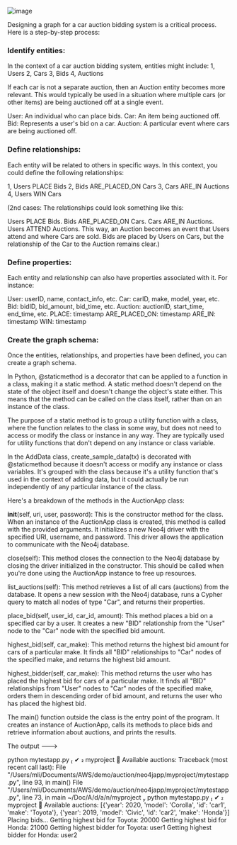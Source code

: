 ![image](https://github.com/superdba111/DataStructure/assets/31944577/3b226aa3-d784-47b0-a95d-9ed64dba8fa4)


Designing a graph for a car auction bidding system is a critical process. Here is a step-by-step process:

### Identify entities: 

In the context of a car auction bidding system, entities might include: 1, Users 2, Cars 3, Bids 4, Auctions

If each car is not a separate auction, then an Auction entity becomes more relevant. This would typically be used in a situation where multiple cars (or other items) are being auctioned off at a single event.

User: An individual who can place bids.
Car: An item being auctioned off.
Bid: Represents a user's bid on a car.
Auction: A particular event where cars are being auctioned off.


### Define relationships: 

Each entity will be related to others in specific ways. In this context, you could define the following relationships:

1, Users PLACE Bids
2, Bids ARE_PLACED_ON Cars
3, Cars ARE_IN Auctions
4, Users WIN Cars

(2nd cases: The relationships could look something like this:

Users PLACE Bids.
Bids ARE_PLACED_ON Cars.
Cars ARE_IN Auctions.
Users ATTEND Auctions.
This way, an Auction becomes an event that Users attend and where Cars are sold. Bids are placed by Users on Cars, but the relationship of the Car to the Auction remains clear.)

### Define properties: 

Each entity and relationship can also have properties associated with it. For instance:

User: userID, name, contact_info, etc.
Car: carID, make, model, year, etc.
Bid: bidID, bid_amount, bid_time, etc.
Auction: auctionID, start_time, end_time, etc.
PLACE: timestamp
ARE_PLACED_ON: timestamp
ARE_IN: timestamp
WIN: timestamp

### Create the graph schema: 
Once the entities, relationships, and properties have been defined, you can create a graph schema.

In Python, @staticmethod is a decorator that can be applied to a function in a class, making it a static method. A static method doesn't depend on the state of the object itself and doesn't change the object's state either. This means that the method can be called on the class itself, rather than on an instance of the class.

The purpose of a static method is to group a utility function with a class, where the function relates to the class in some way, but does not need to access or modify the class or instance in any way. They are typically used for utility functions that don't depend on any instance or class variable.

In the AddData class, create_sample_data(tx) is decorated with @staticmethod because it doesn't access or modify any instance or class variables. It's grouped with the class because it's a utility function that's used in the context of adding data, but it could actually be run independently of any particular instance of the class.

Here's a breakdown of the methods in the AuctionApp class:

__init__(self, uri, user, password): This is the constructor method for the class. When an instance of the AuctionApp class is created, this method is called with the provided arguments. It initializes a new Neo4j driver with the specified URI, username, and password. This driver allows the application to communicate with the Neo4j database.

close(self): This method closes the connection to the Neo4j database by closing the driver initialized in the constructor. This should be called when you're done using the AuctionApp instance to free up resources.

list_auctions(self): This method retrieves a list of all cars (auctions) from the database. It opens a new session with the Neo4j database, runs a Cypher query to match all nodes of type "Car", and returns their properties.

place_bid(self, user_id, car_id, amount): This method places a bid on a specified car by a user. It creates a new "BID" relationship from the "User" node to the "Car" node with the specified bid amount.

highest_bid(self, car_make): This method returns the highest bid amount for cars of a particular make. It finds all "BID" relationships to "Car" nodes of the specified make, and returns the highest bid amount.

highest_bidder(self, car_make): This method returns the user who has placed the highest bid for cars of a particular make. It finds all "BID" relationships from "User" nodes to "Car" nodes of the specified make, orders them in descending order of bid amount, and returns the user who has placed the highest bid.

The main() function outside the class is the entry point of the program. It creates an instance of AuctionApp, calls its methods to place bids and retrieve information about auctions, and prints the results.

The output --->

python mytestapp.py                                          ✔  myproject  
Available auctions:
Traceback (most recent call last):
  File "/Users/mli/Documents/AWS/demo/auction/neo4japp/myproject/mytestapp.py", line 93, in <module>
    main()
  File "/Users/mli/Documents/AWS/demo/auction/neo4japp/myproject/mytestapp.py", line 73, in main
 ~/Doc/A/d/a/n/myproject  python mytestapp.py                                          ✔  myproject  
Available auctions:
[{'year': 2020, 'model': 'Corolla', 'id': 'car1', 'make': 'Toyota'}, {'year': 2019, 'model': 'Civic', 'id': 'car2', 'make': 'Honda'}]
Placing bids...
Getting highest bid for Toyota:
20000
Getting highest bid for Honda:
21000
Getting highest bidder for Toyota:
user1
Getting highest bidder for Honda:
user2
